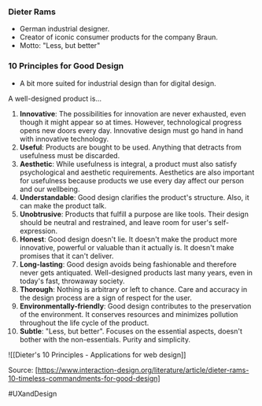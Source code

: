 ### Dieter Rams
- German industrial designer.
- Creator of iconic consumer products for the company Braun.
- Motto: "Less, but better"


### 10 Principles for Good Design
- A bit more suited for industrial design than for digital design.

A well-designed product is...
1. **Innovative**: The possibilities for innovation are never exhausted, even though it might appear so at times. However, technological progress opens new doors every day. Innovative design must go hand in hand with innovative technology.
2. **Useful**: Products are bought to be used. Anything that detracts from usefulness must be discarded.
3. **Aesthetic**: While usefulness is integral, a product must also satisfy psychological and aesthetic requirements. Aesthetics are also important for usefulness because products we use every day affect our person and our wellbeing. 
4. **Understandable**: Good design clarifies the product's structure. Also, it can make the product talk.
5. **Unobtrusive**: Products that fulfill a purpose are like tools. Their design should be neutral and restrained, and leave room for user's self-expression.
6. **Honest**: Good design doesn't lie. It doesn't make the product more innovative, powerful or valuable than it actually is. It doesn't make promises that it can't deliver.
7.  **Long-lasting**: Good design avoids being fashionable and therefore never gets antiquated. Well-designed products last many years, even in today's fast, throwaway society.
8. **Thorough**: Nothing is arbitrary or left to chance. Care and accuracy in the design process are a sign of respect for the user.
9. **Environmentally-friendly**: Good design contributes to the preservation of the environment. It conserves resources and minimizes pollution throughout the life cycle of the product.
10. **Subtle**: "Less, but better". Focuses on the essential aspects, doesn't bother with the non-essentials. Purity and simplicity.


![[Dieter's 10 Principles - Applications for web design]]


Source: [https://www.interaction-design.org/literature/article/dieter-rams-10-timeless-commandments-for-good-design]

#UXandDesign